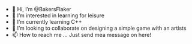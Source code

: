 - 👋 Hi, I’m @BakersFlaker
- 👀 I’m interested in learning for leisure
- 🌱 I’m currently learning C++
- 💞️ I’m looking to collaborate on designing a simple game with an artists
- 📫 How to reach me ... Just send mea message on here!

<!---
BakersFlaker/BakersFlaker is a ✨ special ✨ repository because its `README.md` (this file) appears on your GitHub profile.
You can click the Preview link to take a look at your changes.
--->
